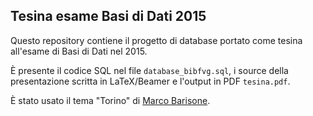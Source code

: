 Tesina esame Basi di Dati 2015
------------------------------

Questo repository contiene il progetto di database portato come tesina all'esame di Basi di Dati nel 2015.

È presente il codice SQL nel file `database_bibfvg.sql`, i source della presentazione scritta in LaTeX/Beamer e l'output in PDF `tesina.pdf`.

È stato usato il tema "Torino" di [Marco Barisone](http://blog.barisione.org/2007-09/torino-a-pretty-theme-for-latex-beamer/).